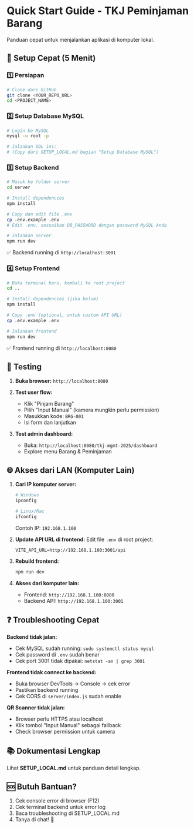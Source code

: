 # Quick Start Guide - TKJ Peminjaman Barang

Panduan cepat untuk menjalankan aplikasi di komputer lokal.

## 🚀 Setup Cepat (5 Menit)

### 1️⃣ Persiapan
```bash
# Clone dari GitHub
git clone <YOUR_REPO_URL>
cd <PROJECT_NAME>
```

### 2️⃣ Setup Database MySQL
```bash
# Login ke MySQL
mysql -u root -p

# Jalankan SQL ini:
# (Copy dari SETUP_LOCAL.md bagian "Setup Database MySQL")
```

### 3️⃣ Setup Backend
```bash
# Masuk ke folder server
cd server

# Install dependencies
npm install

# Copy dan edit file .env
cp .env.example .env
# Edit .env, sesuaikan DB_PASSWORD dengan password MySQL Anda

# Jalankan server
npm run dev
```

✅ Backend running di `http://localhost:3001`

### 4️⃣ Setup Frontend
```bash
# Buka terminal baru, kembali ke root project
cd ..

# Install dependencies (jika belum)
npm install

# Copy .env (optional, untuk custom API URL)
cp .env.example .env

# Jalankan frontend
npm run dev
```

✅ Frontend running di `http://localhost:8080`

## 🎯 Testing

1. **Buka browser:** `http://localhost:8080`
2. **Test user flow:**
   - Klik "Pinjam Barang"
   - Pilih "Input Manual" (kamera mungkin perlu permission)
   - Masukkan kode: `BRG-001`
   - Isi form dan lanjutkan

3. **Test admin dashboard:**
   - Buka: `http://localhost:8080/tkj-mgmt-2025/dashboard`
   - Explore menu Barang & Peminjaman

## 🌐 Akses dari LAN (Komputer Lain)

1. **Cari IP komputer server:**
   ```bash
   # Windows
   ipconfig
   
   # Linux/Mac
   ifconfig
   ```
   Contoh IP: `192.168.1.100`

2. **Update API URL di frontend:**
   Edit file `.env` di root project:
   ```
   VITE_API_URL=http://192.168.1.100:3001/api
   ```

3. **Rebuild frontend:**
   ```bash
   npm run dev
   ```

4. **Akses dari komputer lain:**
   - Frontend: `http://192.168.1.100:8080`
   - Backend API: `http://192.168.1.100:3001`

## ❓ Troubleshooting Cepat

**Backend tidak jalan:**
- Cek MySQL sudah running: `sudo systemctl status mysql`
- Cek password di `.env` sudah benar
- Cek port 3001 tidak dipakai: `netstat -an | grep 3001`

**Frontend tidak connect ke backend:**
- Buka browser DevTools → Console → cek error
- Pastikan backend running
- Cek CORS di `server/index.js` sudah enable

**QR Scanner tidak jalan:**
- Browser perlu HTTPS atau localhost
- Klik tombol "Input Manual" sebagai fallback
- Check browser permission untuk camera

## 📚 Dokumentasi Lengkap

Lihat **SETUP_LOCAL.md** untuk panduan detail lengkap.

## 🆘 Butuh Bantuan?

1. Cek console error di browser (F12)
2. Cek terminal backend untuk error log
3. Baca troubleshooting di SETUP_LOCAL.md
4. Tanya di chat! 💬
